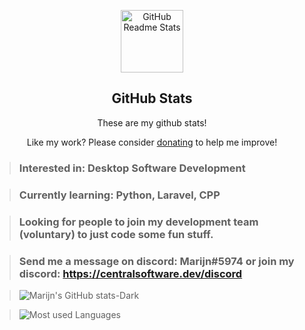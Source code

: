 <p align="center">
 <img width="100px" src="https://res.cloudinary.com/anuraghazra/image/upload/v1594908242/logo_ccswme.svg" align="center" alt="GitHub Readme Stats" />
 <h2 align="center">GitHub Stats</h2>
 <p align="center">These are my github stats!</p>
</p>
  <!--<p align="center">
    <!--<a href="https://github.com/anuraghazra/github-readme-stats/actions">
      <img alt="Tests Passings" src="https://github.com/anuraghazra/github-readme-stats/workflows/Test/badge.svg" />
    </a>-->
    <!--<a href="https://github.com/anuraghazra/github-readme-stats/graphs/contributors">-->
<!--     <a href="">
      <img alt="GitHub Contributors" src="https://img.shields.io/github/contributors/anuraghazra/github-readme-stats" />
    </a> -->
    <!--<a href="https://codecov.io/gh/anuraghazra/github-readme-stats">
      <img src="https://codecov.io/gh/anuraghazra/github-readme-stats/branch/master/graph/badge.svg" />
    </a> -->
<!--     <a href="">
    <!--<a href="https://github.com/anuraghazra/github-readme-stats/issues">
      <img alt="Issues" src="https://img.shields.io/github/issues/anuraghazra/github-readme-stats?color=0088ff" />
    </a> -->
    <!--<a href="https://github.com/anuraghazra/github-readme-stats/pulls">-->
<!--     <a href="">
      <img alt="GitHub pull requests" src="https://img.shields.io/github/issues-pr/anuraghazra/github-readme-stats?color=0088ff" />
    </a>
    <br />
    <br />
    <a href="https://a.paddle.com/v2/click/16413/119403?link=1227">
      <img src="https://img.shields.io/badge/Supported%20by-VSCode%20Power%20User%20%E2%86%92-gray.svg?colorA=655BE1&colorB=4F44D6&style=for-the-badge"/>
    </a>
    <a href="https://a.paddle.com/v2/click/16413/119403?link=2345">
      <img src="https://img.shields.io/badge/Supported%20by-Node%20Cli.com%20%E2%86%92-gray.svg?colorA=61c265&colorB=4CAF50&style=for-the-badge"/>
    </a>
  </p> -->

  <!--<p align="center">
    <a href="#demo">View Demo</a>
    ·
    <a href="https://github.com/anuraghazra/github-readme-stats/issues/new/choose">Report Bug</a>
    ·
    <a href="https://github.com/anuraghazra/github-readme-stats/issues/new/choose">Request Feature</a>
    ·
    <a href="https://github.com/anuraghazra/github-readme-stats/discussions">Ask Question</a>
  </p>-->
</p>

<p align="center">Like my work? Please consider <a href="https://www.paypal.me/marijn17s">donating</a> to help me improve!</p>

> ### Interested in: Desktop Software Development

> ### Currently learning: Python, Laravel, CPP

> ### Looking for people to join my development team (voluntary) to just code some fun stuff.

> ### Send me a message on discord: Marijn#5974 or join my discord: https://centralsoftware.dev/discord

> ![Marijn's GitHub stats-Dark](https://github-readme-stats.vercel.app/api?username=Marijn17S&show_icons=true&theme=dark)
<!-- > ![Marijn's GitHub stats-Light](https://github-readme-stats.vercel.app/api?username=Marijn17S&show_icons=true&theme=default#gh-light-mode-only) -->

> ![Most used Languages](https://github-readme-stats.vercel.app/api/top-langs/?username=Marijn17S&layout=compact&theme=dark)

<!-- ### Demo

[![Top Langs](https://github-readme-stats.vercel.app/api/top-langs/?username=Marijn17S)](https://github.com/Marijn17S/marijn-stats)

-   Compact layout

[![Top Langs](https://github-readme-stats.vercel.app/api/top-langs/?username=Marijn17S&layout=compact)](https://github.com/Marijn17S/marijn-stats)

* * * -->
